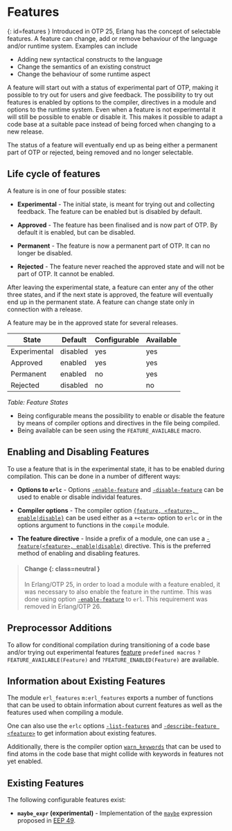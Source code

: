 # Features

[](){: id=features }
Introduced in OTP 25, Erlang has the concept of selectable features. A feature can change, add or remove behaviour of the language and/or runtime system. Examples can include

* Adding new syntactical constructs to the language
* Change the semantics of an existing construct
* Change the behaviour of some runtime aspect

A feature will start out with a status of experimental part of OTP, making it possible to try out for users and give feedback. The possibility to try out features is enabled by options to the compiler, directives in a module and options to the runtime system. Even when a feature is not experimental it will still be possible to enable or disable it. This makes it possible to adapt a code base at a suitable pace instead of being forced when changing to a new release.

The status of a feature will eventually end up as being either a permanent part of OTP or rejected, being removed and no longer selectable.

## Life cycle of features

A feature is in one of four possible states:

* __Experimental__ - The initial state, is meant for trying out and collecting feedback. The feature can be enabled but is disabled by default.

* __Approved__ - The feature has been finalised and is now part of OTP. By default it is enabled, but can be disabled.

* __Permanent__ - The feature is now a permanent part of OTP. It can no longer be disabled.

* __Rejected__ - The feature never reached the approved state and will not be part of OTP. It cannot be enabled.

After leaving the experimental state, a feature can enter any of the other three states, and if the next state is approved, the feature will eventually end up in the permanent state. A feature can change state only in connection with a release.

A feature may be in the approved state for several releases.

| State | Default | Configurable | Available |
|-------|---------|--------------|-----------|
| Experimental | disabled | yes | yes |
| Approved | enabled | yes | yes |
| Permanent | enabled | no | yes |
| Rejected | disabled | no | no |


*Table: Feature States*

* Being configurable means the possibility to enable or disable the feature by means of compiler options and directives in the file being compiled.
* Being available can be seen using the `FEATURE_AVAILABLE` macro.

## Enabling and Disabling Features

To use a feature that is in the experimental state, it has to be enabled during compilation. This can be done in a number of different ways:

* __Options to `erlc`__ - Options [`-enable-feature`](`p:erts:erlc_cmd.md#enable-feature`) and [`-disable-feature`](`p:erts:erlc_cmd.md#disable-feature`) can be used to enable or disable individal features.

* __Compiler options__ - The compiler option [`{feature, <feature>, enable|disable}`](`m:compile#feature-option`) can be used either as a `+<term>` option to `erlc` or in the options argument to functions in the `compile` module.

* __The feature directive__ - Inside a prefix of a module, one can use a [`-feature(<feature>, enable|disable)`](macros.md#feature-directive) directive. This is the preferred method of enabling and disabling features.

> #### Change {: class=neutral }
> In Erlang/OTP 25, in order to load a module with a feature enabled, it was necessary to also enable the feature in the runtime. This was done using option [`-enable-feature`](`p:erts:erl_cmd.md#enable-feature`) to `erl`. This requirement was removed in Erlang/OTP 26.

## Preprocessor Additions

To allow for conditional compilation during transitioning of a code base and/or trying out experimental features [feature](`p:system:macros.md#predefined-macros`) `predefined macros` `?FEATURE_AVAILABLE(Feature)` and `?FEATURE_ENABLED(Feature)` are available.

## Information about Existing Features

The module `erl_features` `m:erl_features` exports a number of functions that can be used to obtain information about current features as well as the features used when compiling a module.

One can also use the `erlc` options [`-list-features`](`p:erts:erlc_cmd.md#list-features`) and [`-describe-feature <feature>`](`p:erts:erlc_cmd.md#describe-feature`) to get information about existing features.

Additionally, there is the compiler option [`warn_keywords`](`m:compile#warn-keywords`) that can be used to find atoms in the code base that might collide with keywords in features not yet enabled.

## Existing Features

The following configurable features exist:

* __`maybe_expr` (experimental)__ - Implementation of the [`maybe`](expressions.md#maybe) expression proposed in [EEP 49](https://www.erlang.org/eeps/eep-0049).
